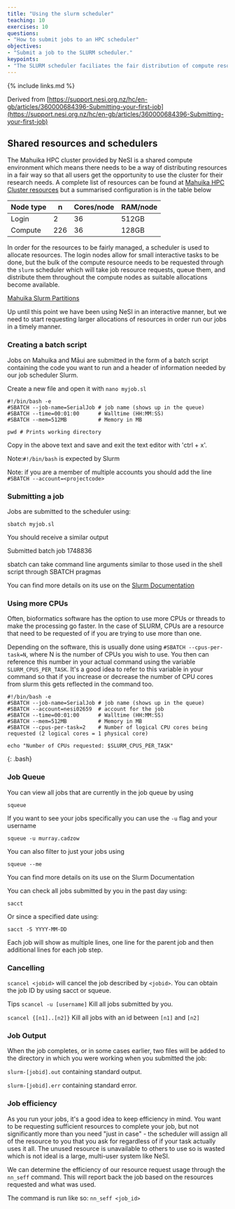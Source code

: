 ```yaml
---
title: "Using the slurm scheduler"
teaching: 10
exercises: 10
questions:
- "How to submit jobs to an HPC scheduler"
objectives:
- "Submit a job to the SLURM scheduler."
keypoints:
- "The SLURM scheduler faciliates the fair distribution of compute resource amongst users."
---
```



{% include links.md %}



Derived from [https://support.nesi.org.nz/hc/en-gb/articles/360000684396-Submitting-your-first-job](https://support.nesi.org.nz/hc/en-gb/articles/360000684396-Submitting-your-first-job)


## Shared resources and schedulers

The Mahuika HPC cluster provided by NeSI is a shared compute environment which means there needs to be a way of distributing resources in a fair way so that all users get the opportunity to use the cluster for their research needs. A complete list of resources can be found at
[Mahuika HPC Cluster resources](https://support.nesi.org.nz/hc/en-gb/articles/360000163575-Mahuika) but a summarised configuration is in the table below

Node type | n | Cores/node| RAM/node
---|---|---|---
Login | 2 | 36 | 512GB
Compute | 226 | 36 | 128GB

In order for the resources to be fairly managed, a scheduler is used to allocate resources. The login nodes allow for small interactive tasks to be done, but the bulk of the compute resource needs to be requested through the `slurm` scheduler which will take job resource requests, queue them, and distribute them throughout the compute nodes as suitable allocations become available.

[Mahuika Slurm Partitions](https://support.nesi.org.nz/hc/en-gb/articles/360000204076-Mahuika-Slurm-Partitions)

Up until this point we have been using NeSI in an interactive manner, but we need to start requesting larger allocations of resources in order run our jobs in a timely manner.

### Creating a batch script

Jobs on Mahuika and Māui are submitted in the form of a batch script containing the code you want to run and a header of information needed by our job scheduler Slurm.


Create a new file and open it with `nano myjob.sl`

```
#!/bin/bash -e
#SBATCH --job-name=SerialJob # job name (shows up in the queue)
#SBATCH --time=00:01:00      # Walltime (HH:MM:SS)
#SBATCH --mem=512MB          # Memory in MB

pwd # Prints working directory
```

Copy in the above text and save and exit the text editor with 'ctrl + x'.

Note:`#!/bin/bash` is expected by Slurm

Note: if you are a member of multiple accounts you should add the line `#SBATCH --account=<projectcode>`

### Submitting a job

Jobs are submitted to the scheduler using:

```
sbatch myjob.sl
```

You should receive a similar output

Submitted batch job 1748836

sbatch can take command line arguments similar to those used in the shell script through SBATCH pragmas

You can find more details on its use on the [Slurm Documentation](https://slurm.schedmd.com/sbatch.html)

### Using more CPUs

Often, bioformatics software has the option to use more CPUs or threads to make the processing go faster. In the case of SLURM, CPUs are a resource that need to be requested of if you are trying to use more than one.

Depending on the software, this is usually done using `#SBATCH --cpus-per-task=N`, where N is the number of CPUs you wish to use. You then can reference this number in your actual command using the variable `SLURM_CPUS_PER_TASK`. It's a good idea to refer to this variable in your command so that if you increase or decrease the number of CPU cores from slurm this gets reflected in the command too.

~~~
#!/bin/bash -e
#SBATCH --job-name=SerialJob # job name (shows up in the queue)
#SBATCH --account=nesi02659  # account for the job
#SBATCH --time=00:01:00      # Walltime (HH:MM:SS)
#SBATCH --mem=512MB          # Memory in MB
#SBATCH --cpus-per-task=2    # Number of logical CPU cores being requested (2 logical cores = 1 physical core)

echo "Number of CPUs requested: $SLURM_CPUS_PER_TASK"
~~~
{: .bash}

### Job Queue

You can view all jobs that are currently in the job queue by using

```
squeue
```

If you want to see your jobs specifically you can use the `-u` flag and your username

```
squeue -u murray.cadzow
```

You can also filter to just your jobs using

```
squeue --me
```

You can find more details on its use on the Slurm Documentation

You can check all jobs submitted by you in the past day using:

```
sacct
```

Or since a specified date using:

```
sacct -S YYYY-MM-DD
```

Each job will show as multiple lines, one line for the parent job and then additional lines for each job step.

### Cancelling

`scancel <jobid>` will cancel the job described by `<jobid>`. You can obtain the job ID by using sacct or squeue.

Tips
`scancel -u [username]` Kill all jobs submitted by you.

`scancel {[n1]..[n2]}` Kill all jobs with an id between `[n1]` and `[n2]`



### Job Output

When the job completes, or in some cases earlier, two files will be added to the directory in which you were working when you submitted the job:

`slurm-[jobid].out` containing standard output.

`slurm-[jobid].err` containing standard error.


### Job efficiency

As you run your jobs, it's a good idea to keep efficiency in mind. You want to be requesting sufficient resources to complete your job, but not significantly more than you need "just in case" - the scheduler will assign all of the resource to you that you ask for regardless of if your task actually uses it all. The unused resource is unavailable to others to use so is wasted which is not ideal is a large, multi-user system like NeSI.

We can determine the efficiency of our resource request usage through the `nn_seff` command. This will report back the job based on the resources requested and what was used.

The command is run like so: `nn_seff <job_id>`